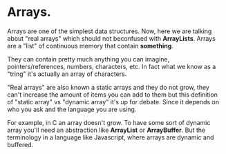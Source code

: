 # Arrays.

Arrays are one of the simplest data structures. Now, here we are talking about "real arrays" which should not beconfused with __ArrayLists__. Arrays are a "list" of continuous memory that contain __something__.

They can contain pretty much anything you can imagine, pointers/references, numbers, characters, etc. In fact what we know as a "tring" it's actually an array of characters.

"Real arrays" are also known a static arrays and they do not grow, they can't increase the amount of items you can add to them but this definition of "static array" vs "dynamic array" it's up for debate. Since it depends on who you ask and the language you are using.

For example, in C an array doesn't grow. To have some sort of dynamic array you'll need an abstraction like __ArrayList__ or __ArrayBuffer__. But the terminology in a language like Javascript, where arrays are dynamic and buffered.

